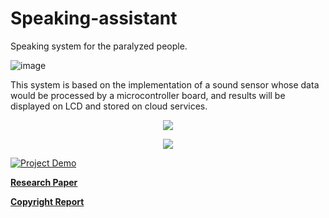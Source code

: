 # Speaking-assistant
Speaking system for the paralyzed people.


![image](https://user-images.githubusercontent.com/55129071/236695422-b3f2bb2a-b635-4edb-93c9-5f137f4d9e06.png)

This system is based on the implementation of a sound sensor whose data would be processed by a microcontroller board, and results will be displayed on LCD and stored on cloud services.

<p align="center">
    <image src = "https://user-images.githubusercontent.com/55129071/236695442-1a277637-c484-4526-8d3e-07eec7e2130c.png"/>
</p>
<p align="center">
    <image src = "https://user-images.githubusercontent.com/55129071/236695500-782db454-04ca-473b-9d7d-7916650817cb.png"/>
</p>

[![Project Demo]()](https://drive.google.com/file/d/13M6QptSJq4dhGiiaXtXpGrVbLRphDsqo/view)

[**Research Paper**](https://github.com/ParthJ39/Speaking-assistant/blob/main/paraspeaking_paper.pdf)

[**Copyright Report**](https://github.com/ParthJ39/Speaking-assistant/blob/main/Report.pdf)








